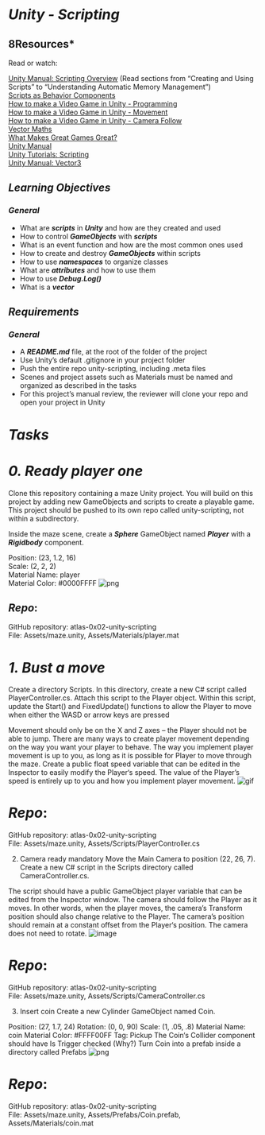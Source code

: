 # ***Unity - Scripting***
## **8Resources***
Read or watch:

[Unity Manual: Scripting Overview](https://docs.unity3d.com/Manual/ScriptingConcepts.html) (Read sections from “Creating and Using Scripts” to “Understanding Automatic Memory Management”)\
[Scripts as Behavior Components](https://learn.unity.com/tutorial/scripts-as-behaviour-components)\
[How to make a Video Game in Unity - Programming](https://www.youtube.com/watch?v=9ZEu_I-ido4&feature=youtu.be)\
[How to make a Video Game in Unity - Movement](https://www.youtube.com/watch?v=Au8oX5pu5u4)\
[How to make a Video Game in Unity - Camera Follow](https://www.youtube.com/watch?v=HVB6UVcb3f8)\
[Vector Maths](https://learn.unity.com/tutorial/vector-maths)\
[What Makes Great Games Great?](https://www.youtube.com/watch?v=aC3c_pcWwIQ)\
[Unity Manual](https://docs.unity3d.com/Manual/index.html)\
[Unity Tutorials: Scripting](https://learn.unity.com/course/beginner-scripting)\
[Unity Manual: Vector3](https://docs.unity3d.com/ScriptReference/Vector3.html)

## ***Learning Objectives***
### ***General***
- What are ***scripts*** in ***Unity*** and how are they created and used
- How to control ***GameObjects*** with ***scripts***
- What is an event function and how are the most common ones used
- How to create and destroy ***GameObjects*** within scripts
- How to use ***namespaces*** to organize classes
- What are ***attributes*** and how to use them
- How to use ***Debug.Log()***
- What is a ***vector***

## ***Requirements***
### ***General***
- A ***README.md*** file, at the root of the folder of the project
- Use Unity’s default .gitignore in your project folder
- Push the entire repo unity-scripting, including .meta files
- Scenes and project assets such as Materials must be named and organized as described in the tasks
- For this project’s manual review, the reviewer will clone your repo and open your project in Unity

# ***Tasks***
# ***0. Ready player one***

Clone this repository containing a maze Unity project. You will build on this project by adding new GameObjects and scripts to create a playable game. This project should be pushed to its own repo called unity-scripting, not within a subdirectory.

Inside the maze scene, create a ***Sphere*** GameObject named ***Player*** with a ***Rigidbody*** component.

Position: (23, 1.2, 16)\
Scale: (2, 2, 2)\
Material Name: player\
Material Color: #0000FFFF
![png](https://s3.eu-west-3.amazonaws.com/hbtn.intranet.project.files/holbertonschool-cs-unity/421/unity-scripting_0.png)
## ***Repo***:

GitHub repository: atlas-0x02-unity-scripting\
File: Assets/maze.unity, Assets/Materials/player.mat

# ***1. Bust a move***

Create a directory Scripts. In this directory, create a new C# script called PlayerController.cs. Attach this script to the Player object. Within this script, update the Start() and FixedUpdate() functions to allow the Player to move when either the WASD or arrow keys are pressed

Movement should only be on the X and Z axes – the Player should not be able to jump.
There are many ways to create player movement depending on the way you want your player to behave. The way you implement player movement is up to you, as long as it is possible for Player to move through the maze.
Create a public float speed variable that can be edited in the Inspector to easily modify the Player‘s speed. The value of the Player’s speed is entirely up to you and how you implement player movement.
![gif](https://s3.eu-west-3.amazonaws.com/hbtn.intranet.project.files/holbertonschool-cs-unity/421/unity-scripting_1.gif)
# ***Repo***:

GitHub repository: atlas-0x02-unity-scripting\
File: Assets/maze.unity, Assets/Scripts/PlayerController.cs

2. Camera ready
mandatory
Move the Main Camera to position (22, 26, 7). Create a new C# script in the Scripts directory called CameraController.cs.

The script should have a public GameObject player variable that can be edited from the Inspector window.
The camera should follow the Player as it moves. In other words, when the player moves, the camera’s Transform position should also change relative to the Player.
The camera’s position should remain at a constant offset from the Player‘s position.
The camera does not need to rotate.
![image](https://github.com/Bmontezuma/atlas-0x02-unity-scripting/assets/143756794/2ef6d4f1-e2dc-4fbc-b081-35ebef43b5be)
# ***Repo***:

GitHub repository: atlas-0x02-unity-scripting\
File: Assets/maze.unity, Assets/Scripts/CameraController.cs

3. Insert coin
Create a new Cylinder GameObject named Coin.

Position: (27, 1.7, 24)
Rotation: (0, 0, 90)
Scale: (1, .05, .8)
Material Name: coin
Material Color: #FFFF00FF
Tag: Pickup
The Coin‘s Collider component should have Is Trigger checked (Why?)
Turn Coin into a prefab inside a directory called Prefabs
![png](https://s3.eu-west-3.amazonaws.com/hbtn.intranet.project.files/holbertonschool-cs-unity/421/unity-scripting_3.png)
# ***Repo***:

GitHub repository: atlas-0x02-unity-scripting\
File: Assets/maze.unity, Assets/Prefabs/Coin.prefab, Assets/Materials/coin.mat
